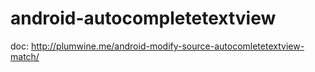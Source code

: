 # android-autocompletetextview

doc: http://plumwine.me/android-modify-source-autocomletetextview-match/
